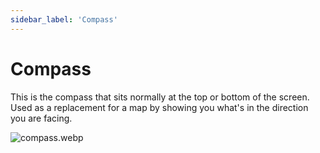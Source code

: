 ```yaml
---
sidebar_label: 'Compass'
---
```


# Compass

This is the compass that sits normally at the top or bottom of the screen. Used as a replacement for a map by showing you what's in the direction you are facing.

![compass.webp](/img/navigator/compass.webp)